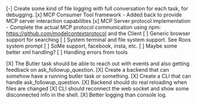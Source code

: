 [-] Create some kind of file logging with full conversation for each task, for debugging. <!-- Utility created in backend/src/utils/logger.ts. Next step: Integration. -->
[x] MCP Consumer Tool framework - Added back to provide MCP server interaction capabilities
[x] MCP Server protocol implementation - Complete the actual MCP protocol communication using npm: https://github.com/modelcontextprotocol and the Client <!-- COMPLETED: Full implementation using @modelcontextprotocol/sdk with stdio transport, connection management, and real protocol communication. -->
[ ] Generic browser support for searching
[ ] System terminal and file system support. See Roos system prompt
[ ] SoMe support, facebook, insta, etc.
[ ] Maybe some better xml handling?
[ ] Handling errors from tools

[X] The Butler task should be able to reach out with events and also getting feedback on ask_followup_question.
[X] Create a backend that can somehow have a running butler task or something.
[X] Create a CLI that can handle ask_followup_question.
[X] Backend should do real reloading when files are changed
[X] CLI should reconnect the web socket and show some disconnected info in the shell.
[X] Better logging than console log.